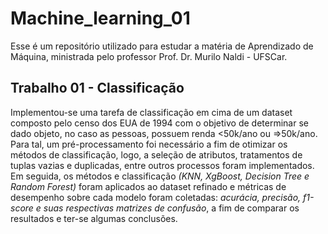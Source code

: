 # Machine_learning_01
Esse é um repositório utilizado para estudar a matéria de Aprendizado de Máquina, ministrada pelo professor Prof. Dr. Murilo Naldi - UFSCar.

## Trabalho 01 - Classificação
Implementou-se uma tarefa de classificação em cima de um dataset composto pelo censo dos EUA de 1994 com o objetivo de determinar se dado objeto, no caso as pessoas, possuem renda <50k/ano ou =>50k/ano. Para tal, um pré-processamento foi necessário a fim de otimizar os métodos de classificação, logo, a seleção de atributos, tratamentos de tuplas vazias e duplicadas, entre outros processos foram implementados. Em seguida, os métodos e classificação *(KNN, XgBoost, Decision Tree e Random Forest)* foram aplicados ao dataset refinado e métricas de desempenho sobre cada modelo foram coletadas: *acurácia, precisão, f1-score e suas respectivas matrizes de confusão*, a fim de comparar os resultados e ter-se algumas conclusões.
